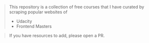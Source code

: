 > This repository is a collection of free courses that I have curated by scraping popular websites of
> - Udacity
> - Frontend Masters

> If you have resources to add, please open a PR.
